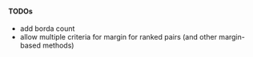 #### TODOs
* add borda count
* allow multiple criteria for margin for ranked pairs (and other margin-based methods)
